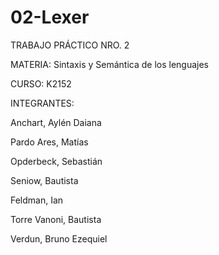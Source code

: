 # 02-Lexer

TRABAJO PRÁCTICO NRO. 2

MATERIA: Sintaxis y Semántica de los lenguajes

CURSO: K2152

INTEGRANTES:

Anchart, Aylén Daiana

Pardo Ares, Matías

Opderbeck, Sebastián

Seniow, Bautista

Feldman, Ian

Torre Vanoni, Bautista

Verdun, Bruno Ezequiel


